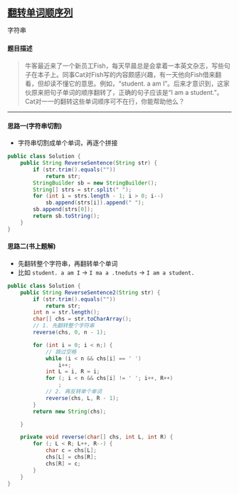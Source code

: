 ## [翻转单词顺序列](https://www.nowcoder.com/practice/3194a4f4cf814f63919d0790578d51f3)

<code style="color: var(--vscode-textPreformat-foreground); font-family: Menlo, Monaco, Consolas, &quot;Droid Sans Mono&quot;, &quot;Courier New&quot;, monospace, &quot;Droid Sans Fallback&quot;; font-size: 14px; line-height: 19px;">字符串</code>

#### 题目描述

> 牛客最近来了一个新员工Fish，每天早晨总是会拿着一本英文杂志，写些句子在本子上。同事Cat对Fish写的内容颇感兴趣，有一天他向Fish借来翻看，但却读不懂它的意思。例如，“student. a am I”。后来才意识到，这家伙原来把句子单词的顺序翻转了，正确的句子应该是“I am a student.”。Cat对一一的翻转这些单词顺序可不在行，你能帮助他么？

---

#### 思路一(字符串切割)
* 字符串切割成单个单词，再逐个拼接 
```java
public class Solution {
    public String ReverseSentence(String str) {
        if (str.trim().equals(""))
            return str;
        StringBuilder sb = new StringBuilder();
        String[] strs = str.split(" ");
        for (int i = strs.length - 1; i > 0; i--)
            sb.append(strs[i]).append(" ");
        sb.append(strs[0]);
        return sb.toString();
    }
}
```

#### 思路二(书上题解)
* 先翻转整个字符串，再翻转单个单词
* 比如 `student. a am I` -> `I ma a .tneduts` -> `I am a student.`
```java
public class Solution {
    public String ReverseSentence2(String str) {
        if (str.trim().equals(""))
            return str;
        int n = str.length();
        char[] chs = str.toCharArray();
        // 1. 先翻转整个字符串
        reverse(chs, 0, n - 1);

        for (int i = 0; i < n;) {
            // 跳过空格 
            while (i < n && chs[i] == ' ')
                i++;
            int L = i, R = i;
            for (; i < n && chs[i] != ' '; i++, R++)
                ;
            // 2. 再反转单个单词
            reverse(chs, L, R - 1);
        }
        return new String(chs);

    }

    private void reverse(char[] chs, int L, int R) {
        for (; L < R; L++, R--) {
            char c = chs[L];
            chs[L] = chs[R];
            chs[R] = c;
        }
    }
}
```